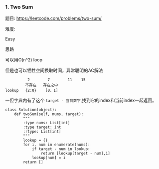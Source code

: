 ### 1. Two Sum

题目:
<https://leetcode.com/problems/two-sum/>


难度:

Easy


思路

可以用O(n^2) loop

但是也可以牺牲空间换取时间，异常聪明的AC解法

```
          2        7        11    15
         不存在   存在之中
lookup   {2:0}    [0，1]
```

一但字典内有了这个 `target - 当前数字`,找到它的index和当前index一起返回。


```
class Solution(object):
    def twoSum(self, nums, target):
        """
        :type nums: List[int]
        :type target: int
        :rtype: List[int]
        """
        lookup = {}
        for i, num in enumerate(nums):
            if target - num in lookup:
                return [lookup[target - num],i]
            lookup[num] = i
        return []
```


